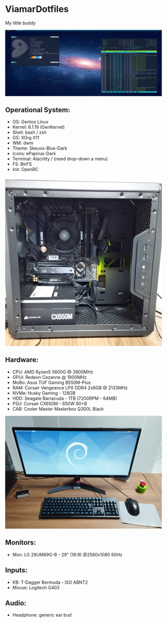 # ViamarDotfiles


My little buddy


![Neofetch](https://github.com/jKy0n/ViamarDotfiles/blob/main/midia/neofetch-06-Apr-2023.png)

## Operational System:

- OS: Gentoo Linux
- Kernel: 6.1.19 (GenKernel)
- Shell: bash / zsh
- GS: XOrg X11
- WM: dwm
- Theme: Skeuos-Blue-Dark
- Icons: ePapirus-Dark
- Terminal: Alacritty / (need drop-down a menu)
- FS: BtrFS
- Init: OpenRC


![Theseus Machine](https://github.com/jKy0n/ViamarDotfiles/blob/main/midia/Viamar-27-Mar-2023.jpg)


## Hardware:

- CPU: AMD Ryzen5 5600G @ 3900MHz
- GPUi: Redeon Cezanne @ 1900MHz
- MoBo: Asus TUF Gaming B550M-Plus
- RAM: Corsair Vengeance LPX DDR4 2x8GB @ 2133MHz
- NVMe: Husky Gaming - 128GB
- HDD: Seagate Barracuda - 1TB (7200RPM - 64MB)
- PSU: Corsair CX650M - 650W 80+B
- CAB: Cooler Master Masterbox Q300L Black


![Peripherals](https://github.com/jKy0n/ViamarDotfiles/blob/main/midia/myDesktop-27-Mar-2023.jpg)


## Monitors:

- Mon: LG 29UM69G-B - 29" (16:9) @2560x1080 60Hz


## Inputs:

- KB: T-Dagger Bermuda - ISO ABNT2
- Mouse: Logitech G403


## Audio:

- Headphone: generic ear bud